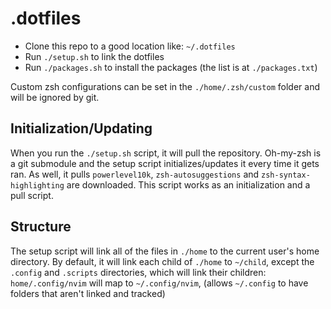 # .dotfiles

- Clone this repo to a good location like: `~/.dotfiles`
- Run `./setup.sh` to link the dotfiles
- Run `./packages.sh` to install the packages (the list is at `./packages.txt`)

Custom zsh configurations can be set in the `./home/.zsh/custom` folder and will
be ignored by git.

## Initialization/Updating

When you run the `./setup.sh` script, it will pull the repository. Oh-my-zsh is
a git submodule and the setup script initializes/updates it every time it gets
ran. As well, it pulls `powerlevel10k`, `zsh-autosuggestions` and
`zsh-syntax-highlighting` are downloaded. This script works as an initialization
and a pull script.

## Structure

The setup script will link all of the files in `./home` to the current user's
home directory. By default, it will link each child of `./home` to `~/child`,
except the `.config` and `.scripts` directories, which will link their children:
`home/.config/nvim` will map to `~/.config/nvim`, (allows `~/.config` to have
folders that aren't linked and tracked)
